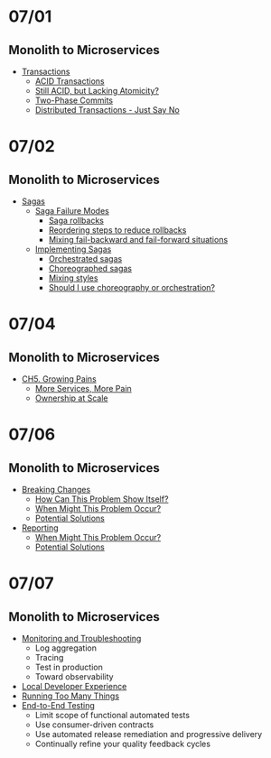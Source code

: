 
# 07/01

## Monolith to Microservices

- [Transactions](https://github.com/codehumane/what-i-learned/blob/master/book/mtm/README.md#transactions)
  - [ACID Transactions](https://github.com/codehumane/what-i-learned/blob/master/book/mtm/README.md#acid-transactions)
  - [Still ACID, but Lacking Atomicity?](https://github.com/codehumane/what-i-learned/blob/master/book/mtm/README.md#still-acid-but-lacking-atomicity)
  - [Two-Phase Commits](https://github.com/codehumane/what-i-learned/blob/master/book/mtm/README.md#two-phase-commits)
  - [Distributed Transactions - Just Say No](https://github.com/codehumane/what-i-learned/blob/master/book/mtm/README.md#distributed-transactions---just-say-no)

# 07/02

## Monolith to Microservices

- [Sagas](https://github.com/codehumane/what-i-learned/blob/master/book/mtm/README.md#sagas)
  - [Saga Failure Modes](https://github.com/codehumane/what-i-learned/blob/master/book/mtm/README.md#saga-failure-modes)
    - [Saga rollbacks](https://github.com/codehumane/what-i-learned/blob/master/book/mtm/README.md#saga-rollbacks)
    - [Reordering steps to reduce rollbacks](https://github.com/codehumane/what-i-learned/blob/master/book/mtm/README.md#reordering-steps-to-reduce-rollbacks)
    - [Mixing fail-backward and fail-forward situations](https://github.com/codehumane/what-i-learned/blob/master/book/mtm/README.md#mixing-fail-backward-and-fail-forward-situations)
  - [Implementing Sagas](https://github.com/codehumane/what-i-learned/blob/master/book/mtm/README.md#implementing-sagas)
    - [Orchestrated sagas](https://github.com/codehumane/what-i-learned/blob/master/book/mtm/README.md#orchestrated-sagas)
    - [Choreographed sagas](https://github.com/codehumane/what-i-learned/blob/master/book/mtm/README.md#choreographed-sagas)
    - [Mixing styles](https://github.com/codehumane/what-i-learned/blob/master/book/mtm/README.md#mixing-styles)
    - [Should I use choreography or orchestration?](https://github.com/codehumane/what-i-learned/blob/master/book/mtm/README.md#should-i-use-choreography-or-orchestration)

# 07/04

## Monolith to Microservices

- [CH5. Growing Pains](https://github.com/codehumane/what-i-learned/blob/master/book/mtm/README.md#ch5-growing-pains)
  - [More Services, More Pain](https://github.com/codehumane/what-i-learned/blob/master/book/mtm/README.md#more-services-more-pain)
  - [Ownership at Scale](https://github.com/codehumane/what-i-learned/blob/master/book/mtm/README.md#ownership-at-scale)

# 07/06

## Monolith to Microservices

- [Breaking Changes](https://github.com/codehumane/what-i-learned/blob/master/book/mtm/README.md#breaking-changes)
  - [How Can This Problem Show Itself?](https://github.com/codehumane/what-i-learned/blob/master/book/mtm/README.md#how-can-this-problem-show-itself-1)
  - [When Might This Problem Occur?](https://github.com/codehumane/what-i-learned/blob/master/book/mtm/README.md#when-might-this-problem-occur-1)
  - [Potential Solutions](https://github.com/codehumane/what-i-learned/blob/master/book/mtm/README.md#potential-solutions-1)
- [Reporting](https://github.com/codehumane/what-i-learned/blob/master/book/mtm/README.md#reporting)
  - [When Might This Problem Occur?](https://github.com/codehumane/what-i-learned/blob/master/book/mtm/README.md#when-might-this-problem-occur-2)
  - [Potential Solutions](https://github.com/codehumane/what-i-learned/blob/master/book/mtm/README.md#potential-solutions-2)

# 07/07

## Monolith to Microservices

- [Monitoring and Troubleshooting](https://github.com/codehumane/what-i-learned/blob/master/book/mtm/README.md#monitoring-and-troubleshooting)
  - Log aggregation
  - Tracing
  - Test in production
  - Toward observability
- [Local Developer Experience](https://github.com/codehumane/what-i-learned/blob/master/book/mtm/README.md#local-developer-experience)
- [Running Too Many Things](https://github.com/codehumane/what-i-learned/blob/master/book/mtm/README.md#running-too-many-things)
- [End-to-End Testing](https://github.com/codehumane/what-i-learned/blob/master/book/mtm/README.md#end-to-end-testing)
  - Limit scope of functional automated tests
  - Use consumer-driven contracts
  - Use automated release remediation and progressive delivery
  - Continually refine your quality feedback cycles

